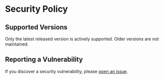 # Security Policy


## Supported Versions
Only the latest released version is actively supported. Older versions are not maintained.


## Reporting a Vulnerability
If you discover a security vulnerability, please [open an issue](https://github.com/matraux/jsonorm/issues).